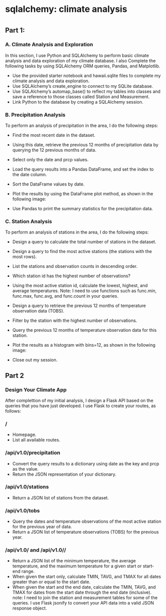 # sqlalchemy: climate analysis 
#
## Part 1: 
### A. Climate Analysis and Exploration
In this section, I use Python and SQLAlchemy to perform basic climate analysis and data exploration of my climate database. I also Complete the following tasks by using SQLAlchemy ORM queries, Pandas, and Matplotlib.
* Use the provided starter notebook and hawaii.sqlite files to complete my climate analysis and data exploration.
* Use SQLAlchemy’s create_engine to connect to my SQLite database.
* Use SQLAlchemy’s automap_base() to reflect my tables into classes and save a reference to those classes called Station and Measurement.
* Link Python to the database by creating a SQLAlchemy session.




### B. Precipitation Analysis
To perform an analysis of precipitation in the area, I do the following steps:
* Find the most recent date in the dataset.
* Using this date, retrieve the previous 12 months of precipitation data by querying the 12 previous months of data. 
* Select only the date and prcp values.
* Load the query results into a Pandas DataFrame, and set the index to the date column.
* Sort the DataFrame values by date.
* Plot the results by using the DataFrame plot method, as shown in the following image:


* Use Pandas to print the summary statistics for the precipitation data.


### C. Station Analysis
To perform an analysis of stations in the area, I do the following steps:
* Design a query to calculate the total number of stations in the dataset.
* Design a query to find the most active stations (the stations with the most rows).
* List the stations and observation counts in descending order.
* Which station id has the highest number of observations?
* Using the most active station id, calculate the lowest, highest, and average temperatures.
Note: I need to use functions such as func.min, func.max, func.avg, and func.count in your queries.
* Design a query to retrieve the previous 12 months of temperature observation data (TOBS).
* Filter by the station with the highest number of observations.
* Query the previous 12 months of temperature observation data for this station.
* Plot the results as a histogram with bins=12, as shown in the following image:


* Close out my session.

## Part 2
### Design Your Climate App
After complettion of my initial analysis, I design a Flask API based on the queries that you have just developed.
I use Flask to create your routes, as follows:


### /
* Homepage.
* List all available routes.

### /api/v1.0/precipitation
* Convert the query results to a dictionary using date as the key and prcp as the value.
* Return the JSON representation of your dictionary.

### /api/v1.0/stations
* Return a JSON list of stations from the dataset.

### /api/v1.0/tobs
* Query the dates and temperature observations of the most active station for the previous year of data.
* Return a JSON list of temperature observations (TOBS) for the previous year.

### /api/v1.0/<start> and /api/v1.0/<start>/<end>
* Return a JSON list of the minimum temperature, the average temperature, and the maximum temperature for a given start or start-end range.
* When given the start only, calculate TMIN, TAVG, and TMAX for all dates greater than or equal to the start date.
* When given the start and the end date, calculate the TMIN, TAVG, and TMAX for dates from the start date through the end date (inclusive).
note: I need to join the station and measurement tables for some of the queries. I use Flask jsonify to convert your API data into a valid JSON response object.
